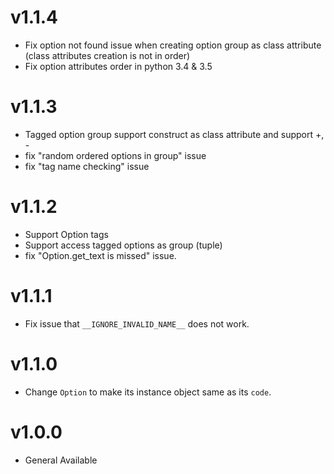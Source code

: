 
# v1.1.4

* Fix option not found issue when creating option group as class attribute (class attributes creation is not in order)
* Fix option attributes order in python 3.4 & 3.5

# v1.1.3

* Tagged option group support construct as class attribute and support +, -
* fix "random ordered options in group" issue
* fix "tag name checking" issue

# v1.1.2

* Support Option tags 
* Support access tagged options as group (tuple)
* fix "Option.get_text is missed" issue.

# v1.1.1

* Fix issue that `__IGNORE_INVALID_NAME__` does not work.

# v1.1.0

* Change `Option` to make its instance object same as its `code`. 

# v1.0.0

* General Available